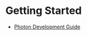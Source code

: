Getting Started
==

- [Photon Development Guide](https://learn.sparkfun.com/tutorials/photon-development-guide/all)

